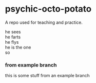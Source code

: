 # psychic-octo-potato
A repo used for teaching and practice.

he sees  
he farts  
he flys  
he is the one  
so  

### from example branch
this is some stuff from an example branch
